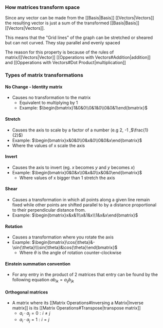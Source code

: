 ### How matrices transform space

Since any vector can be made from the [[Basis|Basis]] [[Vectors|Vectors]] the resulting vector is just a sum of the transformed [[Basis|Basis]] [[Vectors|Vectors]]. 

This means that the "Grid lines" of the graph can be stretched or sheared but can not curved. They stay parallel and evenly spaced

The reason for this property is because of the rules of matrix/[[Vectors|Vector]] [[Opperations with Vectors#Addition|addition]] and [[Opperations with Vectors#Dot Product|multiplication]]


### Types of matrix transformations
#### No Change - Identity matrix
- Causes no transformation to the matrix
	- Equivalent to multiplying by 1 
	- Example: $\begin{bmatrix}1&0&0\\0&1&0\\0&0&1\end{bmatrix}$

#### Stretch
- Causes the axis to scale by a factor of a number (e.g 2, -1 ,$\frac{1}{2}$)
- Example: $\begin{bmatrix}x&0&0\\0&x&0\\0&0&x\end{bmatrix}$
- Where the values of x scale the axis

#### Invert
- Causes the axis to invert (eg. $x$ becomes $y$ and $y$ becomes $x$)
- Example: $\begin{bmatrix}0&0&x\\0&x&0\\x&0&0\end{bmatrix}$
	- Where values of x bigger than 1 stretch the axis
#### Shear
- Causes a transformation in which all points along a given line remain fixed while other points are shifted parallel to by a distance proportional to their perpendicular distance from.
- Example: $\begin{bmatrix}x&x&1\\x&1&x\\1&x&x\end{bmatrix}$

#### Rotation
- Causes a transformation where you rotate the axis
- Example: $\begin{bmatrix}\cos{\theta}&-\sin{\theta}\\\sin{\theta}&\cos{\theta}\end{bmatrix}$
	- Where $\theta$ is the angle of rotation counter-clockwise


#### Einstein summation convention
- For any entry in the product of 2 matrices that entry can be found by the following equation $ab_{ik} = a_{ij}b_{jk}$

#### Orthogonal matrices
- A matrix where its [[Matrix Operations#Inversing a Matrix|Inverse matrix]] is its [[Matrix Operations#Transpose|transpose matrix]]
	- $a_{i}\cdot a_{j} = 0 : i\neq j$
	- $a_{i}\cdot a_{j} = 1 : i= j$
